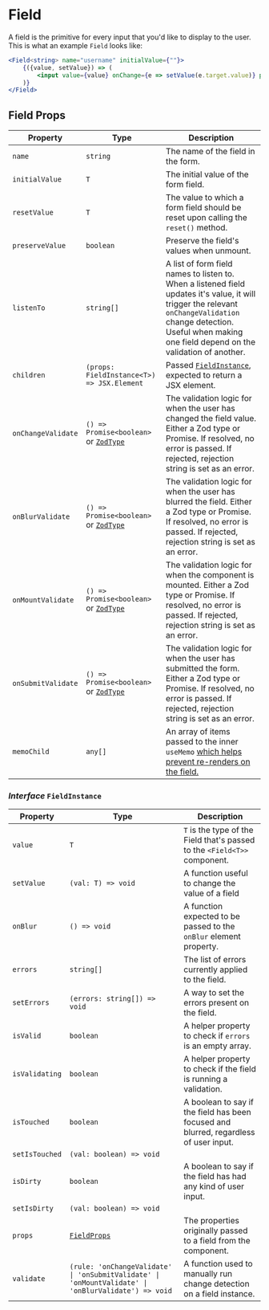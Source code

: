 # Field

A field is the primitive for every input that you'd like to display to the user. This is what an example `Field` looks like:

```jsx
<Field<string> name="username" initialValue={""}>
    {({value, setValue}) => (
        <input value={value} onChange={e => setValue(e.target.value)} placeholder={"Username"}/>
    )}
</Field>
```

## Field Props

| Property           | Type                                                         | Description                                                  |
| ------------------ | ------------------------------------------------------------ | ------------------------------------------------------------ |
| `name`             | `string`                                                     | The name of the field in the form.                           |
| `initialValue`     | `T`                                                          | The initial value of the form field.                         |
| `resetValue`       | `T`                                                          | The value to which a form field should be reset upon calling the `reset()` method. |
| `preserveValue`    | `boolean`                                                    | Preserve the field's values when unmount. |
| `listenTo`         | `string[]`                                                   | A list of form field names to listen to. When a listened field updates it's value, it will trigger the relevant `onChangeValidation` change detection. Useful when making one field depend on the validation of another. |
| `children`         | `(props: FieldInstance<T>) => JSX.Element`                   | Passed [`FieldInstance`](#interface-fieldinstance), expected to return a JSX element. |
| `onChangeValidate` | `() => Promise<boolean>` or [`ZodType`](https://github.com/colinhacks/zod) | The validation logic for when the user has changed the field value. Either a Zod type or Promise. If resolved, no error is passed. If rejected, rejection string is set as an error. |
| `onBlurValidate`   | `() => Promise<boolean>` or [`ZodType`](https://github.com/colinhacks/zod) | The validation logic for when the user has blurred the field. Either a Zod type or Promise. If resolved, no error is passed. If rejected, rejection string is set as an error. |
| `onMountValidate`   | `() => Promise<boolean>` or [`ZodType`](https://github.com/colinhacks/zod) | The validation logic for when the component is mounted. Either a Zod type or Promise. If resolved, no error is passed. If rejected, rejection string is set as an error. |
| `onSubmitValidate` | `() => Promise<boolean>` or [`ZodType`](https://github.com/colinhacks/zod) | The validation logic for when the user has submitted the form. Either a Zod type or Promise. If resolved, no error is passed. If rejected, rejection string is set as an error. |
| `memoChild` | `any[]` | An array of items passed to the inner `useMemo` [which helps prevent re-renders on the field.](/guides/performance-optimizations) |

### _Interface_ `FieldInstance`

| Property       | Type                                                         | Description                                                  |
| -------------- | ------------------------------------------------------------ | ------------------------------------------------------------ |
| `value`        | `T`                                                          | `T` is the type of the Field that's passed to the `<Field<T>>` component. |
| `setValue`     | `(val: T) => void`                                           | A function useful to change the value of a field             |
| `onBlur`       | `() => void`                                                 | A function expected to be passed to the `onBlur` element property. |
| `errors`       | `string[]`                                                   | The list of errors currently applied to the field.           |
| `setErrors`    | `(errors: string[]) => void`                                 | A way to set the errors present on the field.                |
| `isValid`      | `boolean`                                                    | A helper property to check if `errors` is an empty array.    |
| `isValidating` | `boolean`                                                    | A helper property to check if the field is running a validation.    |
| `isTouched`    | `boolean`                                                    | A boolean to say if the field has been focused and blurred, regardless of user input. |
| `setIsTouched` | `(val: boolean) => void`                                     |                                                              |
| `isDirty`      | `boolean`                                                    | A boolean to say if the field has had any kind of user input. |
| `setIsDirty`   | `(val: boolean) => void`                                     |                                                              |
| `props`        | [`FieldProps`](#field-props)                                 | The properties originally passed to a field from the component. |
| `validate`     | `(rule: 'onChangeValidate' \| 'onSubmitValidate' \| 'onMountValidate' \|  'onBlurValidate') => void` | A function used to manually run change detection on a field instance. |
